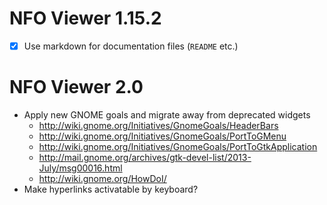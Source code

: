 NFO Viewer 1.15.2
=================

 * [X] Use markdown for documentation files (`README` etc.)

NFO Viewer 2.0
==============

 * Apply new GNOME goals and migrate away from deprecated widgets
   - http://wiki.gnome.org/Initiatives/GnomeGoals/HeaderBars
   - http://wiki.gnome.org/Initiatives/GnomeGoals/PortToGMenu
   - http://wiki.gnome.org/Initiatives/GnomeGoals/PortToGtkApplication
   - http://mail.gnome.org/archives/gtk-devel-list/2013-July/msg00016.html
   - http://wiki.gnome.org/HowDoI/
 * Make hyperlinks activatable by keyboard?
